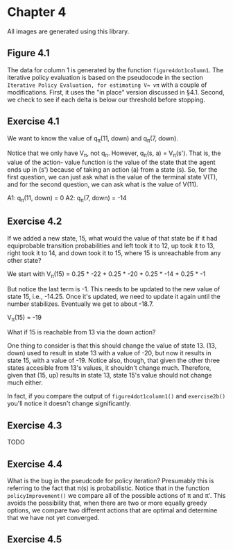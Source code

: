 # Chapter 4

All images are generated using this library.

## Figure 4.1

The data for column 1 is generated by the function `figure4dot1column1`. 
The iterative policy evaluation is based on the pseudocode in the section 
`Iterative Policy Evaluation, for estimating V≈ vπ` with a couple of 
modifications. First, it uses the "in place" version discussed in §4.1. 
Second, we check to see if each delta is below our threshold before stopping.

## Exercise 4.1

We want to know the value of q<sub>π</sub>(11, down) and q<sub>π</sub>(7, 
down).

Notice that we only have V<sub>π</sub>, not q<sub>π</sub>. However, 
q<sub>π</sub>(s, a) = V<sub>π</sub>(s'). That is, the value of the action-
value function is the value of the state that the agent ends up in (s') because 
of taking an action (a) from a state (s). So, for the first question, we can 
just ask what is the value of the terminal state V(T), and for the second 
question, we can ask what is the value of V(11).

A1: q<sub>π</sub>(11, down) = 0
A2: q<sub>π</sub>(7, down) = -14

## Exercise 4.2

If we added a new state, 15, what would the value of that state be if it had 
equiprobable transition probabilities and left took it to 12, up took it to 
13, right took it to 14, and down took it to 15, where 15 is unreachable from 
any other state?

We start with
V<sub>π</sub>(15) = 0.25 * -22 + 0.25 * -20 + 0.25 * -14 + 0.25 * -1

But notice the last term is -1. This needs to be updated to the new 
value of state 15, i.e., -14.25. Once it's updated, we need to update it 
again until the number stabilizes. Eventually we get to about -18.7.

V<sub>π</sub>(15) = -19

What if 15 is reachable from 13 via the down action?

One thing to consider is that this should change the value of state 13. 
(13, down) used to result in state 13 with a value of -20, but now it 
results in state 15, with a value of -19. Notice also, though, that given 
the other three states accesible from 13's values, it shouldn't change much.
Therefore, given that (15, up) results in state 13, state 15's value should 
not change much either.

In fact, if you compare the output of `figure4dot1column1()` and `exercise2b()` 
you'll notice it doesn't change significantly.

## Exercise 4.3

TODO

## Exercise 4.4

What is the bug in the pseudcode for policy iteration? Presumably this is 
referring to the fact that π(s) is probabilistic. Notice that in the function 
`policyImprovement()` we compare all of the possible actions of π and π'. 
This avoids the possibility that, when there are two or more equally greedy 
options, we compare two different actions that are optimal and determine that 
we have not yet converged.

## Exercise 4.5


